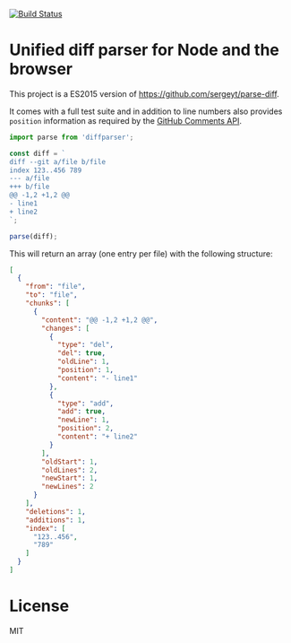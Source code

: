 [![Build Status](https://travis-ci.org/fgnass/diffparser.svg?branch=master)](https://travis-ci.org/fgnass/diffparser)

# Unified diff parser for Node and the browser

This project is a ES2015 version of
https://github.com/sergeyt/parse-diff.

It comes with a full test suite and in addition to line numbers also provides `position` information as required by the [GitHub Comments API](https://developer.github.com/v3/pulls/comments/#create-a-comment).

```js
import parse from 'diffparser';

const diff = `
diff --git a/file b/file
index 123..456 789
--- a/file
+++ b/file
@@ -1,2 +1,2 @@
- line1
+ line2
`;

parse(diff);
```

This will return an array (one entry per file) with the following structure:

```json
[
  {
    "from": "file",
    "to": "file",
    "chunks": [
      {
        "content": "@@ -1,2 +1,2 @@",
        "changes": [
          {
            "type": "del",
            "del": true,
            "oldLine": 1,
            "position": 1,
            "content": "- line1"
          },
          {
            "type": "add",
            "add": true,
            "newLine": 1,
            "position": 2,
            "content": "+ line2"
          }
        ],
        "oldStart": 1,
        "oldLines": 2,
        "newStart": 1,
        "newLines": 2
      }
    ],
    "deletions": 1,
    "additions": 1,
    "index": [
      "123..456",
      "789"
    ]
  }
]
```

# License

MIT
